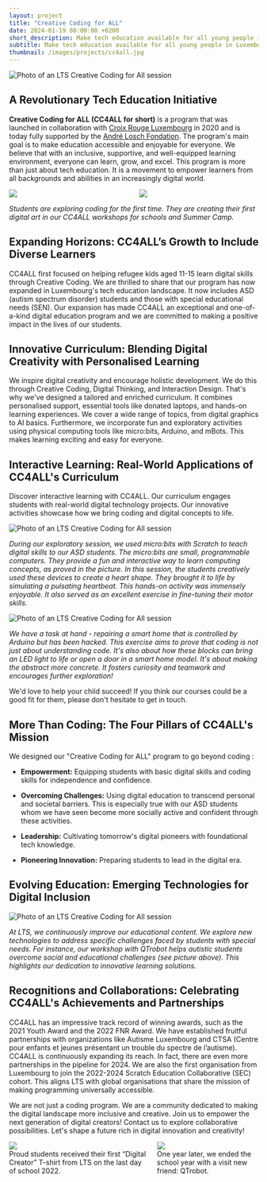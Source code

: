 ```yaml
---
layout: project 
title: "Creative Coding for ALL"
date: 2024-01-19 08:00:00 +0200 
short_description: Make tech education available for all young people in Luxembourg.
subtitle: Make tech education available for all young people in Luxembourg.
thumbnail: /images/projects/cc4all.jpg
---
```


![Photo of an LTS Creative Coding for All session](/images/projects/cc4all.jpg)

## A Revolutionary Tech Education Initiative

**Creative Coding for ALL (CC4ALL for short)** is a program that was launched in collaboration with [Croix Rouge Luxembourg](https://www.croix-rouge.lu) in 2020 and is today fully supported by the [André Losch Fondation](https://www.loschfondation.lu). The program's main goal is to make education accessible and enjoyable for everyone. We believe that with an inclusive, supportive, and well-equipped learning environment, everyone can learn, grow, and excel. This program is more than just about tech education. It is a movement to empower learners from all backgrounds and abilities in an increasingly digital world.


<div class="columns">
    <div class="column">
        <img src="/images/projects/cc4all/CC4ALL_Picture1.jpg">
    </div>
    <div class="column">
        <img src="/images/projects/cc4all/CC4ALL_Picture2.jpg">
    </div>
</div>

*Students are exploring coding for the first time. They are creating their first digital art in our CC4ALL workshops for schools and Summer Camp.*

## Expanding Horizons: CC4ALL’s Growth to Include Diverse Learners

CC4ALL first focused on helping refugee kids aged 11-15 learn digital skills through Creative Coding. We are thrilled to share that our program has now expanded in Luxembourg's tech education landscape. It now includes ASD (autism spectrum disorder) students and those with special educational needs (SEN). Our expansion has made CC4ALL an exceptional and one-of-a-kind digital education program and we are committed to making a positive impact in the lives of our students.

## Innovative Curriculum: Blending Digital Creativity with Personalised Learning

We inspire digital creativity and encourage holistic development. We do this through Creative Coding, Digital Thinking, and Interaction Design. That's why we've designed a tailored and enriched curriculum. It combines personalised support, essential tools like donated laptops, and hands-on learning experiences. We cover a wide range of topics, from digital graphics to AI basics. Furthermore, we incorporate fun and exploratory activities using physical computing tools like micro:bits, Arduino, and mBots. This makes learning exciting and easy for everyone.

## Interactive Learning: Real-World Applications of CC4ALL's Curriculum

Discover interactive learning with CC4ALL. Our curriculum engages students with real-world digital technology projects. Our innovative activities showcase how we bring coding and digital concepts to life.

![Photo of an LTS Creative Coding for All session](/images/projects/cc4all/CC4ALL_Picture3.jpg)

*During our exploratory session, we used micro:bits with Scratch to teach digital skills to our ASD students. The micro:bits are small, programmable computers. They provide a fun and interactive way to learn computing concepts, as proved in the picture. In this session, the students creatively used these devices to create a heart shape. They brought it to life by simulating a pulsating heartbeat. This hands-on activity was immensely enjoyable. It also served as an excellent exercise in fine-tuning their motor skills.*

![Photo of an LTS Creative Coding for All session](/images/projects/cc4all/CC4ALL_Picture4.jpg)

*We have a task at hand - repairing a smart home that is controlled by Arduino but has been hacked. This exercise aims to prove that coding is not just about understanding code. It's also about how these blocks can bring an LED light to life or open a door in a smart home model. It's about making the abstract more concrete. It fosters curiosity and teamwork and encourages further exploration!*

We'd love to help your child succeed! If you think our courses could be a good fit for them, please don't hesitate to get in touch.

## More Than Coding: The Four Pillars of CC4ALL's Mission

We designed our "Creative Coding for ALL" program to go beyond coding :

- **⁠Empowerment:** Equipping students with basic digital skills and coding skills for independence and confidence.

- **⁠Overcoming Challenges:** Using digital education to transcend personal and societal barriers. This is especially true with our ASD students whom we have seen become more socially active and confident through these activities.

- **⁠Leadership:** Cultivating tomorrow's digital pioneers with foundational tech knowledge.

- **⁠Pioneering Innovation:** Preparing students to lead in the digital era.


## Evolving Education: Emerging Technologies for Digital Inclusion

![Photo of an LTS Creative Coding for All session](/images/projects/cc4all/CC4ALL_Picture5.jpg)

*At LTS, we continuously improve our educational content. We explore new technologies to address specific challenges faced by students with special needs. For instance, our workshop with QTrobot helps autistic students overcome social and educational challenges (see picture above). This highlights our dedication to innovative learning solutions.*

## Recognitions and Collaborations: Celebrating CC4ALL's Achievements and Partnerships

CC4ALL has an impressive track record of winning awards, such as the 2021 Youth Award and the 2022 FNR Award. We have established fruitful partnerships with organizations like Autisme Luxembourg and CTSA (Centre pour enfants et jeunes présentant un trouble du spectre de l’autisme). CC4ALL is continuously expanding its reach. In fact, there are even more partnerships in the pipeline for 2024. We are also the first organisation from Luxembourg to join the 2022-2024 Scratch Education Collaborative (SEC) cohort. This aligns LTS with global organisations that share the mission of making programming universally accessible.

We are not just a coding program. We are a community dedicated to making the digital landscape more inclusive and creative. Join us to empower the next generation of digital creators! Contact us to explore collaborative possibilities. Let's shape a future rich in digital innovation and creativity!

<div class="columns">
    <div class="column">
        <img src="/images/projects/cc4all/CC4ALL_Picture6.jpg">
        <div>Proud students received their first “Digital Creator” T-shirt from LTS on the last day of school 2022.</div>
    </div>
    <div class="column">
        <img src="/images/projects/cc4all/CC4ALL_Picture7.jpg">
        <div>One year later, we ended the school year with a visit new friend: QTrobot. </div>
    </div>
</div>

